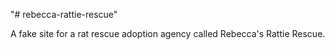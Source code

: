 "# rebecca-rattie-rescue" 

A fake site for a rat rescue adoption agency called Rebecca's Rattie Rescue. 
